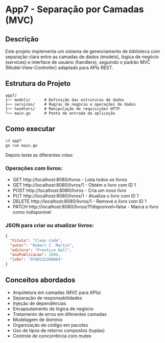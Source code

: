 # App7 - Separação por Camadas (MVC)

## Descrição
Este projeto implementa um sistema de gerenciamento de biblioteca com separação clara entre as camadas de dados (models), lógica de negócio (services) e interface de usuário (handlers), seguindo o padrão MVC (Model-View-Controller) adaptado para APIs REST.

## Estrutura do Projeto
```
app7/
├── models/      # Definição das estruturas de dados
├── services/    # Regras de negócio e operações de dados
├── handlers/    # Manipulação de requisições HTTP
└── main.go      # Ponto de entrada da aplicação
```

## Como executar
```bash
cd app7
go run main.go
```

Depois teste as diferentes rotas:

### Operações com livros:
- GET http://localhost:8080/livros - Lista todos os livros
- GET http://localhost:8080/livros/1 - Obtém o livro com ID 1
- POST http://localhost:8080/livros - Cria um novo livro
- PUT http://localhost:8080/livros/1 - Atualiza o livro com ID 1
- DELETE http://localhost:8080/livros/1 - Remove o livro com ID 1
- PATCH http://localhost:8080/livros/1?disponivel=false - Marca o livro como indisponível

### JSON para criar ou atualizar livros:
```json
{
  "titulo": "Clean Code",
  "autor": "Robert C. Martin",
  "editora": "Prentice Hall",
  "anoPublicacao": 2008,
  "isbn": "9780132350884"
}
```

## Conceitos abordados
- Arquitetura em camadas (MVC para APIs)
- Separação de responsabilidades
- Injeção de dependências
- Encapsulamento de lógica de negócio
- Tratamento de erros em diferentes camadas
- Modelagem de domínio
- Organização de código em pacotes
- Uso de tipos de retorno compostos (tuplas)
- Controle de concorrência com mutex 